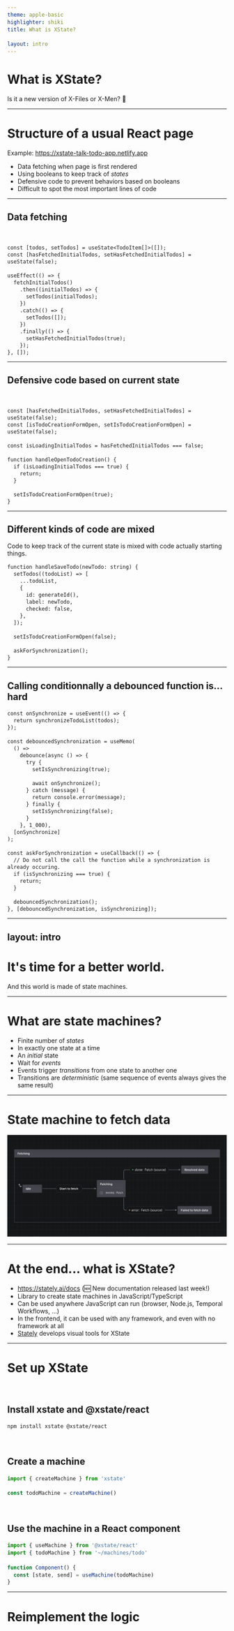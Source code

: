 ```yaml
---
theme: apple-basic
highlighter: shiki
title: What is XState?

layout: intro
---
```


# What is XState?

Is it a new version of X-Files or X-Men? 🤔

<!--
The last comment block of each slide will be treated as slide notes. It will be visible and editable in Presenter Mode along with the slide. [Read more in the docs](https://sli.dev/guide/syntax.html#notes)
-->

---

# Structure of a usual React page

Example: https://xstate-talk-todo-app.netlify.app

- Data fetching when page is first rendered
- Using booleans to keep track of *states*
- Defensive code to prevent behaviors based on booleans
- Difficult to spot the most important lines of code

<!-- Open VSCode with code for /without-xstate page -->

---

## Data fetching

<br>

```tsx
const [todos, setTodos] = useState<TodoItem[]>([]);
const [hasFetchedInitialTodos, setHasFetchedInitialTodos] = useState(false);

useEffect(() => {
  fetchInitialTodos()
    .then((initialTodos) => {
      setTodos(initialTodos);
    })
    .catch(() => {
      setTodos([]);
    })
    .finally(() => {
      setHasFetchedInitialTodos(true);
    });
}, []);
```

---

## Defensive code based on current state

<br>

```tsx
const [hasFetchedInitialTodos, setHasFetchedInitialTodos] = useState(false);
const [isTodoCreationFormOpen, setIsTodoCreationFormOpen] = useState(false);

const isLoadingInitialTodos = hasFetchedInitialTodos === false;

function handleOpenTodoCreation() {
  if (isLoadingInitialTodos === true) {
    return;
  }

  setIsTodoCreationFormOpen(true);
}
```

---

## Different kinds of code are mixed

Code to keep track of the current state is mixed with code actually starting things.

```tsx
function handleSaveTodo(newTodo: string) {
  setTodos((todoList) => [
    ...todoList,
    {
      id: generateId(),
      label: newTodo,
      checked: false,
    },
  ]);

  setIsTodoCreationFormOpen(false);

  askForSynchronization();
}
```

---

## Calling conditionnally a debounced function is... hard

```tsx
const onSynchronize = useEvent(() => {
  return synchronizeTodoList(todos);
});

const debouncedSynchronization = useMemo(
  () =>
    debounce(async () => {
      try {
        setIsSynchronizing(true);

        await onSynchronize();
      } catch (message) {
        return console.error(message);
      } finally {
        setIsSynchronizing(false);
      }
    }, 1_000),
  [onSynchronize]
);

const askForSynchronization = useCallback(() => {
  // Do not call the call the function while a synchronization is already occuring.
  if (isSynchronizing === true) {
    return;
  }

  debouncedSynchronization();
}, [debouncedSynchronization, isSynchronizing]);
```

---
layout: intro
---

# It's time for a better world.

And this world is made of state machines.

---

# What are state machines?

- Finite number of *states*
- In exactly one state at a time
- An *initial* state
- Wait for *events*
- Events trigger *transitions* from one state to another one
- Transitions are *deterministic* (same sequence of events always gives the same result)

---

# State machine to fetch data

<img src="/CleanShot 2023-01-22 at 16.33.05@2x.png" />

---

# At the end... what is XState?

- https://stately.ai/docs (🆕 New documentation released last week!)
- Library to create state machines in JavaScript/TypeScript
- Can be used anywhere JavaScript can run (browser, Node.js, Temporal Workflows, ...)
- In the frontend, it can be used with any framework, and even with no framework at all
- [Stately](https://stately.ai) develops visual tools for XState

---

# Set up XState

<br>

## Install xstate and @xstate/react

```bash
npm install xstate @xstate/react
```

<br>

## Create a machine

```ts
import { createMachine } from 'xstate'

const todoMachine = createMachine()
```

<br>

## Use the machine in a React component

```ts
import { useMachine } from '@xstate/react'
import { todoMachine } from '~/machines/todo'

function Component() {
  const [state, send] = useMachine(todoMachine)
}
```

---

# Reimplement the logic
